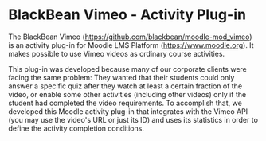 # BlackBean Vimeo - Activity Plug-in
The BlackBean Vimeo (https://github.com/blackbean/moodle-mod_vimeo) is an activity plug-in for Moodle LMS Platform (https://www.moodle.org). It makes possible to use Vimeo videos as ordinary course activities.

This plug-in was developed because many of our corporate clients were facing the same problem: They wanted that their students could only answer a specific quiz after they watch at least a certain fraction of the video, or enable some other activities (including other videos) only if the student had completed the video requirements. To accomplish that, we developed this Moodle activity plug-in that integrates with the Vimeo API (you may use the video's URL or just its ID) and uses its statistics in order to define the activity completion conditions.
